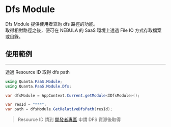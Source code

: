 Dfs Module
================

Dfs Module 提供使用者查詢 dfs 路徑的功能。  
取得相對路徑之後，便可在 NEBULA 的 SaaS 環境上透過 File IO 方式存取檔案或目錄。

## 使用範例
----------------

透過 Resource ID 取得 dfs path  

```csharp
using Quanta.PaaS.Module;
using Quanta.PaaS.Module.Dfs;

var dfsModule = AppContext.Current.getModule<IDfsModule>();

var resId = "***";
var path = dfsModule.GetRelativeDfsPath(resId);
```

> Resource ID 請到 [開發者專區](http://www.quanta-camp.com/Developer/) 申請 DFS 資源後取得
